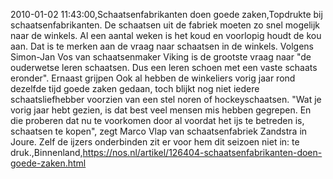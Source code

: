 2010-01-02 11:43:00,Schaatsenfabrikanten doen goede zaken,Topdrukte bij schaatsenfabrikanten. De schaatsen uit de fabriek moeten zo snel mogelijk naar de winkels. Al een aantal weken is het koud en voorlopig houdt de kou aan. Dat is te merken aan de vraag naar schaatsen in de winkels. Volgens Simon-Jan Vos van schaatsenmaker Viking is de grootste vraag naar "de ouderwetse leren schaatsen. Dus een leren schoen met een vaste schaats eronder". Ernaast grijpen Ook al hebben de winkeliers vorig jaar rond dezelfde tijd goede zaken gedaan, toch blijkt nog niet iedere schaatsliefhebber voorzien van een stel noren of hockeyschaatsen. "Wat je vorig jaar hebt gezien, is dat best veel mensen mis hebben gegrepen. En die proberen dat nu te voorkomen door al voordat het ijs te betreden is, schaatsen te kopen", zegt Marco Vlap van schaatsenfabriek Zandstra in Joure. Zelf de ijzers onderbinden zit er voor hem dit seizoen niet in: te druk.,Binnenland,https://nos.nl/artikel/126404-schaatsenfabrikanten-doen-goede-zaken.html
